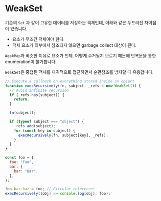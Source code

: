 # WeakSet

기존의 `Set` 과 같이 고유한 데이터를 저장하는 객체인데, 아래와 같은 두드러진 차이점이 있습니다.

- 요소가 무조건 객체여야 한다.
- 객체 요소가 외부에서 참조되지 않으면 garbage collect 대상이 된다.

`WeakMap`과 비슷한 이유로 요소가 언제, 어떻게 수거될지 모르기 때문에 반복문을 통한 enumeration이 불가합니다.

`WeakSet`은 중첩된 객체를 재귀적으로 접근하면서 순환참조를 방지할 때 유용합니다.

```js
// Execute a callback on everything stored inside an object
function execRecursively(fn, subject, _refs = new WeakSet()) {
  // Avoid infinite recursion
  if (_refs.has(subject)) {
    return;
  }

  fn(subject);

  if (typeof subject === "object") {
    _refs.add(subject);
    for (const key in subject) {
      execRecursively(fn, subject[key], _refs);
    }
  }
}

const foo = {
  foo: "Foo",
  bar: {
    bar: "Bar",
  },
};

foo.bar.baz = foo; // Circular reference!
execRecursively((obj) => console.log(obj), foo);
```
